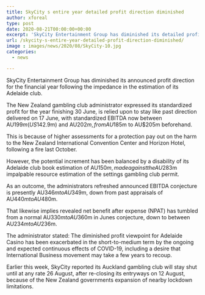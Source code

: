 ```yaml
---
title: SkyCity s entire year detailed profit direction diminished
author: xforeal 
type: post
date: 2020-08-21T00:00:00+00:00
excerpt: 'SkyCity Entertainment Group has diminished its detailed profit direction for the financial year following the disability in the estimation of its Adelaide casino '
url: /skycity-s-entire-year-detailed-profit-direction-diminished/
image : images/news/2020/08/SkyCity-10.jpg
categories:
  - news

---
```

SkyCity Entertainment Group has diminished its announced profit direction for the financial year following the impedance in the estimation of its Adelaide club. 

The New Zealand gambling club administrator expressed its standardized profit for the year finishing 30 June, is relied upon to stay like past direction delivered on 17 June, with standardized EBITDA now between AU$199m (US$142.9m) and AU$202m, from AU$185m to AU$205m beforehand. 

This is because of higher assessments for a protection pay out on the harm to the New Zealand International Convention Center and Horizon Hotel, following a fire last October. 

However, the potential increment has been balanced by a disability of its Adelaide club book estimation of AU$150m, made against the AU$283m impalpable resource estimation of the settings gambling club permit. 

As an outcome, the administrators refreshed announced EBITDA conjecture is presently AU$346m to AU$349m, down from past appraisals of AU$440m to AU$480m. 

That likewise implies revealed net benefit after expense (NPAT) has tumbled from a normal AU$330m to AU$360m in Junes conjecture, down to between AU$234m to AU$236m. 

The administrator stated: The diminished profit viewpoint for Adelaide Casino has been exacerbated in the short-to-medium term by the ongoing and expected continuous effects of COVID-19, including a desire that International Business movement may take a few years to recoup. 

Earlier this week, SkyCity reported its Auckland gambling club will stay shut until at any rate 26 August, after re-closing its entryways on 12 August, because of the New Zealand governments expansion of nearby lockdown limitations.